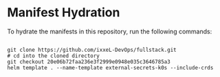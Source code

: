 
# Manifest Hydration

To hydrate the manifests in this repository, run the following commands:

```shell

git clone https://github.com/ixxeL-DevOps/fullstack.git
# cd into the cloned directory
git checkout 20e06b72faa236e3f2999e0948e035c3646785a3
helm template . --name-template external-secrets-k0s --include-crds
```